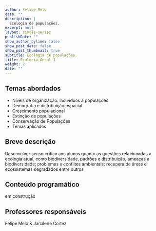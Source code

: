```yaml
---
author: Felipe Melo
date: ""
description: |
  Ecologia de populações.
excerpt: null
layout: single-series
publishDate: ""
show_author_byline: false
show_post_date: false
show_post_thumbnail: true
subtitle: Ecologia de populações.
title: Ecologia Geral 1
weight: 2
date: ""
---
```




## Temas abordados

- Níveis de organização: indivíduos à populações
- Demografia e distribuição espacial
- Crescimento populacional
- Extinção de populações
- Conservação de Populações
- Temas aplicados

## Breve descrição

Desenvolver senso critico aos alunos quanto as questões relacionadas a ecologia atual, como biodiversidade, padrões e distribuição, ameaças a biodiversidade; problemas e conflitos ambientais; recupera de áreas e ecossistemas degradados entre outros

## Conteúdo programático

em construção



## Professores responsáveis

Felipe Melo & Jarcilene Cortêz



